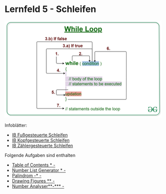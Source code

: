 # Lernfeld 5 - Schleifen

![](./imgs/while.jpg)

Infoblätter: 
* [IB Fußgesteuerte Schleifen](IB%20Fußgesteuerte%20Schleifen.md)
* [IB Kopfgesteuerte Schleifen](IB%20Kopfgesteuerte%20Schleifen.md)
* [IB Zählergesteuerte Schleifen](IB%20Zählergesteuerte%20Schleifen.md)

Folgende Aufgaben sind enthalten

* [Table of Contents *  -](src/tableOfContents/task.md)
* [Number List Generator *  -](./src/numberListGenerator/task.md)
* [Palindrom *-**  -](./src/palindrom/task.md)
* [Drawing Figures **  -](./src/drawingFigures/task.md)
* [Number Analyser**-***  -](./src/numberAnalyser/task.md)


